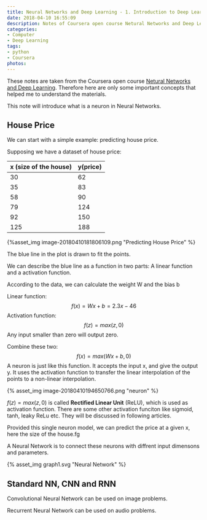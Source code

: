 ```yaml
---
title: Neural Networks and Deep Learning - 1. Introduction to Deep Learning
date: 2018-04-10 16:55:09
description: Notes of Coursera open course Netural Networks and Deep Learning. A short introduction of Neural Networks
categories:
- Computer
- Deep Learning
tags:
- python
- Coursera
photos:
---
```


These notes are taken from the Coursera open course [Netural Networks and Deep Learning](https://www.coursera.org/learn/neural-networks-deep-learning/home/welcome). Therefore here are only some important concepts that helped me to understand the materials. 

This note will introduce what is a neuron in Neural Networks.

## House Price

We can start with a simple example: predicting house price. 

Supposing we have a dataset of house price:

| x (size of the house) | y(price) |
| --------------------- | -------- |
| 30                    | 62       |
| 35                    | 83       |
| 58                    | 90       |
| 79                    | 124      |
| 92                    | 150      |
| 125                   | 188      |

{%asset_img image-20180410181806109.png "Predicting House Price" %}



The blue line in the plot is drawn to fit the points.

We can describe the blue line as a function in two parts: A linear function and a activation function.

According to the data, we can calculate the weight W and the bias b

Linear function: 
$$
f(x) = Wx + b = 2.3x - 46
$$
Activation function:
$$
f(z) = max(z, 0)
$$
Any input smaller than zero will output zero.

Combine these two:
$$
f(x) = max(Wx+b, 0)
$$
A neuron is just like this function. It accepts the input x, and give the output y. It uses the activation function to transfer the linear interpolation of the points to a non-linear interpolation. 

{% asset_img image-20180410194650766.png "neuron" %}

$f(z) = max(z, 0)$ is called **Rectified Linear Unit** (ReLU), which is used as activation function. There are some other activation funciton like sigmoid, tanh, leaky ReLu etc. They will be discussed in following articles.

Provided this single neuron model, we can predict the price at a given x, here the size of the house.fg

A Neural Network is to connect these neurons with diffrent input dimensons and parameters.

{% asset_img graph1.svg "Neural Network" %}

## Standard NN, CNN and RNN

Convolutional Neural Network can be used on image problems.

Recurrent Neural Network can be used on audio problems.

